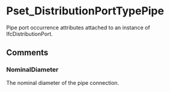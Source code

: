 # Pset_DistributionPortTypePipe

Pipe port occurrence attributes attached to an instance of IfcDistributionPort.
<!-- end of short definition -->

## Comments

### NominalDiameter

The nominal diameter of the pipe connection.

